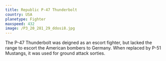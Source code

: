 ```yaml
---
title: Republic P-47 Thunderbolt
country: USA
planetype: Fighter
maxspeed: 432
image: /P3_20_281_29_ddosi8.jpg
---
```

The P-47 Thunderbolt was deigned as an escort fighter, but lacked the range to escort the American bombers to Germany. When replaced by P-51 Mustangs, it was used for ground attack sorties.